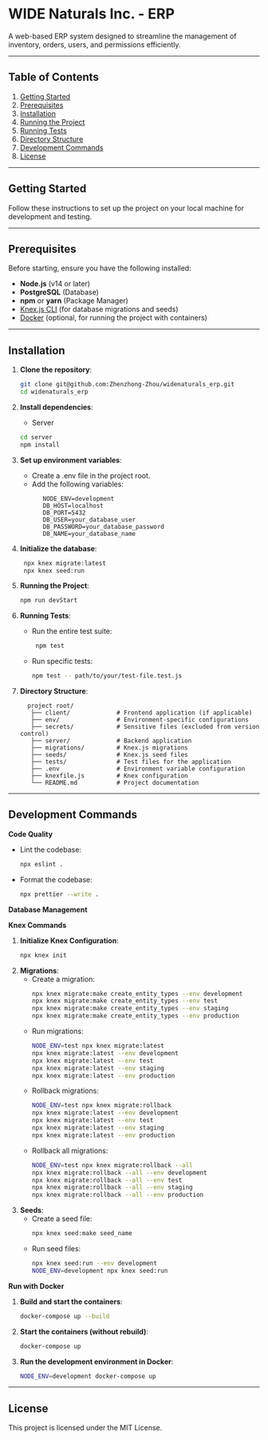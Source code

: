 # WIDE Naturals Inc. - ERP

A web-based ERP system designed to streamline the management of inventory, orders, users, and permissions efficiently.

---

## **Table of Contents**

1. [Getting Started](#getting-started)
2. [Prerequisites](#prerequisites)
3. [Installation](#installation)
4. [Running the Project](#running-the-project)
5. [Running Tests](#running-tests)
6. [Directory Structure](#directory-structure)
7. [Development Commands](#development-commands)
9. [License](#license)

---

## **Getting Started**

Follow these instructions to set up the project on your local machine for development and testing.

---

## **Prerequisites**

Before starting, ensure you have the following installed:

- **Node.js** (v14 or later)
- **PostgreSQL** (Database)
- **npm** or **yarn** (Package Manager)
- [Knex.js CLI](https://knexjs.org/) (for database migrations and seeds)
- [Docker](https://www.docker.com/) (optional, for running the project with containers)

---

## **Installation**

1. **Clone the repository**:
   ```bash
   git clone git@github.com:Zhenzhong-Zhou/widenaturals_erp.git
   cd widenaturals_erp
   ```
2. **Install dependencies**:
   - Server
   ```bash
   cd server
   npm install
   ```
3. **Set up environment variables**:
   - Create a .env file in the project root.
   - Add the following variables:
     ```env
        NODE_ENV=development
        DB_HOST=localhost
        DB_PORT=5432
        DB_USER=your_database_user
        DB_PASSWORD=your_database_password
        DB_NAME=your_database_name
     ```

4. **Initialize the database**:
   ```bash
    npx knex migrate:latest
    npx knex seed:run
   ```
5. **Running the Project**:
   ```bash
   npm run devStart
   ```
6. **Running Tests**:
   - Run the entire test suite:
     ```bash
      npm test
     ```
   - Run specific tests:
     ```bash
     npm test -- path/to/your/test-file.test.js
     ```
7. **Directory Structure**:
   ```plaintext
     project root/
      ├── client/             # Frontend application (if applicable)
      ├── env/                # Environment-specific configurations
      ├── secrets/            # Sensitive files (excluded from version control)
      ├── server/             # Backend application
      ├── migrations/         # Knex.js migrations
      ├── seeds/              # Knex.js seed files
      ├── tests/              # Test files for the application
      ├── .env                # Environment variable configuration
      ├── knexfile.js         # Knex configuration
      └── README.md           # Project documentation
   ```

---

## **Development Commands**

**Code Quality**
   - Lint the codebase:
      ```bash
      npx eslint .
      ```
   - Format the codebase:
      ```bash
      npx prettier --write .
      ```

**Database Management**

**Knex Commands**
   1. **Initialize Knex Configuration**:
      ```bash
      npx knex init
      ```
   2. **Migrations**:
      - Create a migration:
        ```bash
        npx knex migrate:make create_entity_types --env development
        npx knex migrate:make create_entity_types --env test
        npx knex migrate:make create_entity_types --env staging
        npx knex migrate:make create_entity_types --env production
        ```
      - Run migrations:
        ```bash
        NODE_ENV=test npx knex migrate:latest
        npx knex migrate:latest --env development
        npx knex migrate:latest --env test
        npx knex migrate:latest --env staging
        npx knex migrate:latest --env production
        ```
      - Rollback migrations:
        ```bash
        NODE_ENV=test npx knex migrate:rollback
        npx knex migrate:latest --env development
        npx knex migrate:latest --env test
        npx knex migrate:latest --env staging
        npx knex migrate:latest --env production
        ```
      - Rollback all migrations:
        ```bash
        NODE_ENV=test npx knex migrate:rollback --all
        npx knex migrate:rollback --all --env development
        npx knex migrate:rollback --all --env test
        npx knex migrate:rollback --all --env staging
        npx knex migrate:rollback --all --env production
        ```
   3. **Seeds**:
      - Create a seed file:
         ```bash
         npx knex seed:make seed_name
         ```
      - Run seed files:
          ```bash
         npx knex seed:run --env development
         NODE_ENV=development npx knex seed:run
         ```

**Run with Docker**
1. **Build and start the containers**:
   ```bash
   docker-compose up --build
   ```
2. **Start the containers (without rebuild)**:
    ```bash
   docker-compose up
    ```
3. **Run the development environment in Docker**:
    ```bash
    NODE_ENV=development docker-compose up
    ```

---

## **License**

This project is licensed under the MIT License.
